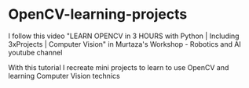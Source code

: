 # OpenCV-learning-projects

I follow this video "LEARN OPENCV in 3 HOURS with Python | Including 3xProjects | Computer Vision" in  Murtaza's Workshop - Robotics and AI youtube channel 

With this tutorial I recreate mini projects to learn to use OpenCV and learning Computer Vision technics
